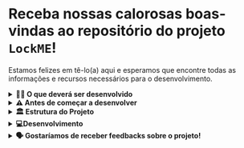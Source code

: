 # Receba nossas calorosas boas-vindas ao repositório do projeto `LockME`! 

Estamos felizes em tê-lo(a) aqui e esperamos que encontre todas as informações e recursos necessários para o desenvolvimento.

<details>
  <summary><strong>👨‍💻 O que deverá ser desenvolvido</strong></summary><br />

- Uma feature do android?
- Um app?
- Ambas opções?
  
</details>

<details>
  <summary><strong>⚠️ Antes de começar a desenvolver</strong></summary><br />

  1. Você precisa ter o AOSP instalado.

  - Use o comando: `sudo apt install aosp`.
  - recurso x versão 1.0
  
</details>

<details>
  <summary><strong>🏛️ Estrutura do Projeto</strong></summary><br />


  ```tree
.
├── src
│   ├──🔸palomakoba.palomakoba
│   ├──🔸 palomakoba2.palomakoba
│   ├── models
│   │   ├──🔸 palomakoba.palomakoba
│   └── services
│       ├──🔸palomakoba.palomakoba
├── tests
│   ├──🔸 test_palomakoba.palomakoba
├──🔸 README.md
├──🔸 dev-requirements.txt

 ```
</details>

<details>
  <summary><strong>💻Desenvolvimento</strong></summary><br />
    <details>
  <summary><strong>🌍 Sensor de Localização</strong></summary><br />
Para obter a coordenada atual (localização) no contexto do AOSP (Android Open Source Project), você precisa utilizar as APIs de localização do Android. Aqui está um exemplo básico de como obter a localização atual em um aplicativo Android:

1.Adicione a permissão necessária ao seu arquivo AndroidManifest.xml:
  ```tree
<uses-permission android:name="android.permission.ACCESS_FINE_LOCATION" />

 ```
2.No código da sua Activity ou Fragment, inicialize o gerenciador de localização e registre um ouvinte de localização para receber as atualizações de localização:

  ```tree
// Importe as classes necessárias
import android.Manifest;
import android.content.pm.PackageManager;
import android.location.Location;
import android.location.LocationListener;
import android.location.LocationManager;
import android.os.Bundle;
import androidx.core.app.ActivityCompat;
import androidx.appcompat.app.AppCompatActivity;

public class MainActivity extends AppCompatActivity implements LocationListener {
    private LocationManager locationManager;

    @Override
    protected void onCreate(Bundle savedInstanceState) {
        super.onCreate(savedInstanceState);
        setContentView(R.layout.activity_main);

        // Inicialize o LocationManager
        locationManager = (LocationManager) getSystemService(LOCATION_SERVICE);

        // Verifique se a permissão de localização foi concedida
        if (ActivityCompat.checkSelfPermission(this, Manifest.permission.ACCESS_FINE_LOCATION) != PackageManager.PERMISSION_GRANTED) {
            // Se a permissão não foi concedida, solicite-a
            ActivityCompat.requestPermissions(this, new String[]{Manifest.permission.ACCESS_FINE_LOCATION}, 1);
        } else {
            // Se a permissão foi concedida, registre o ouvinte de localização
            locationManager.requestLocationUpdates(LocationManager.GPS_PROVIDER, 0, 0, this);
        }
    }

    // Implemente os métodos do LocationListener
    @Override
    public void onLocationChanged(Location location) {
        // Aqui você recebe as atualizações de localização
        double latitude = location.getLatitude();
        double longitude = location.getLongitude();

        // Faça o que desejar com as coordenadas
    }

    @Override
    public void onStatusChanged(String provider, int status, Bundle extras) {}

    @Override
    public void onProviderEnabled(String provider) {}

    @Override
    public void onProviderDisabled(String provider) {}
}

 ```
 Lembre-se de solicitar a permissão ACCESS_FINE_LOCATION no tempo de execução, se necessário. Você também pode usar o provedor NETWORK_PROVIDER para obter a localização usando a rede celular ou provedor de Wi-Fi em vez do GPS (GPS_PROVIDER) se a precisão não for crucial para o seu caso de uso.

Tenha em mente que esse é um exemplo básico e existem considerações adicionais para lidar com permissões, tratamento de erros e gerenciamento correto do ciclo de vida das atividades ou fragmentos ao usar a localização no Android.
  
</details>

  
</details>

<details>
  <summary><strong>🗣 Gostaríamos de receber feedbacks sobre o projeto!</strong></summary><br />

Por favor, sinta-se à vontade para compartilhar suas opiniões e sugestões sobre o projeto por meio de um email. Valorizamos muito o seu feedback, pois ele nos ajudará a melhorar e aperfeiçoar o trabalho realizado até o momento. Aguardamos ansiosamente por suas contribuições e agradecemos pelo tempo dedicado em nos fornecer seus comentários construtivos.

[✉️ palockme@gmail.com](mailto:palockme@gmail.com)

</details>

